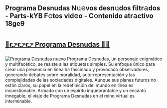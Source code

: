 ## Programa Desnudas N𝚞𝚎vos desn𝚞dos filtr𝚊dos - Parts-kYB F𝚘tos vid𝚎o - C𝚘ntenido atr𝚊ctivo 18ge9

# <h2><a href="http://mb6b2qz.tromn.icu/?c=Programa+Desnudas">🔗👉👉👉 Programa Desnudas 🔗🔗</a></h2>

[![Programa Desnudas nuevo](https://i.imgur.com/pEAQMta.gif)](http://mb6b2qz.tromn.icu/?c=Programa+Desnudas)
Programa Desnudas, un personaje enigmático y multifacético, se resiste a las etiquetas simples. Su enfoque único para crear una presencia en línea ha fascinado y provocado observadores, generando debates sobre moralidad, autorrepresentación y las complejidades de las sociedades digitales. Aunque sus planes futuros no están claros, su papel en la redefinición del mundo en línea es incuestionable. Armado con un espíritu inquebrantable y un encanto innegable, el viaje de Programa Desnudas en el reino virtual es interminable.
